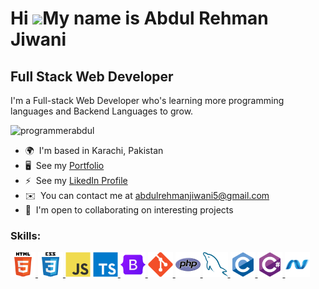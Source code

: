 Hi ![](https://user-images.githubusercontent.com/18350557/176309783-0785949b-9127-417c-8b55-ab5a4333674e.gif)My name is Abdul Rehman Jiwani
====================================================================================================================================

Full Stack Web Developer
-----------------------

I'm a Full-stack Web Developer who's learning more programming languages and Backend Languages to grow.

<p align="left"> <img src="https://komarev.com/ghpvc/?username=programmerabdul&label=Profile%20views&color=0e75b6&style=flat" alt="programmerabdul" /> </p>

* 🌍  I'm based in Karachi, Pakistan
* 🖥️  See my [Portfolio](https://github.com/ProgrammerABDUL)
* ⚡  See my [LikedIn Profile](https://www.linkedin.com/in/abdul-rehman-jiwani-9054a5230)
* ✉️  You can contact me at [abdulrehmanjiwani5@gmail.com](mailto:abdulrehmanjiwani5@gmail.com)
* 🤝  I'm open to collaborating on interesting projects

<!-- Skills Start -->
<h3 align="left">Skills:</h3>
<p align="left">
  <a href="https://www.w3.org/html/" target="_blank" rel="noreferrer"> <img src="https://raw.githubusercontent.com/devicons/devicon/master/icons/html5/html5-original-wordmark.svg" alt="HTML" width="40" height="40"/> </a>
  <a href="https://www.w3schools.com/css/" target="_blank" rel="noreferrer"> <img src="https://raw.githubusercontent.com/devicons/devicon/master/icons/css3/css3-original-wordmark.svg" alt="CSS" width="40" height="40"/> </a>
  <a href="https://developer.mozilla.org/en-US/docs/Web/JavaScript" target="_blank" rel="noreferrer"> <img src="https://raw.githubusercontent.com/devicons/devicon/master/icons/javascript/javascript-original.svg" alt="JavaScript" width="40" height="40"/></a>
  <a href="https://www.w3.org/html/" target="_blank" rel="noreferrer"> <img src="https://raw.githubusercontent.com/devicons/devicon/master/icons/typescript/typescript-original.svg" alt="HTML" width="40" height="40"/> </a>
  <a href="https://www.w3.org/html/" target="_blank" rel="noreferrer"> <img src="https://raw.githubusercontent.com/devicons/devicon/master/icons/bootstrap/bootstrap-original.svg" alt="HTML" width="40" height="40"/> </a>
  <a href="https://www.w3.org/html/" target="_blank" rel="noreferrer"> <img src="https://raw.githubusercontent.com/devicons/devicon/master/icons/git/git-original.svg" alt="HTML" width="40" height="40"/> </a>
  <a href="https://www.w3.org/html/" target="_blank" rel="noreferrer"> <img src="https://raw.githubusercontent.com/devicons/devicon/master/icons/php/php-original.svg" alt="HTML" width="40" height="40"/> </a>
  <a href="https://www.w3.org/html/" target="_blank" rel="noreferrer"> <img src="https://raw.githubusercontent.com/devicons/devicon/master/icons/mysql/mysql-original.svg" alt="HTML" width="40" height="40"/> </a>
  <a href="https://www.w3.org/html/" target="_blank" rel="noreferrer"> <img src="https://raw.githubusercontent.com/devicons/devicon/master/icons/c/c-original.svg" alt="HTML" width="40" height="40"/> </a>
  <a href="https://www.w3.org/html/" target="_blank" rel="noreferrer"> <img src="https://raw.githubusercontent.com/devicons/devicon/master/icons/csharp/csharp-original.svg" alt="HTML" width="40" height="40"/> </a>
  <a href="https://www.w3.org/html/" target="_blank" rel="noreferrer"> <img src="https://raw.githubusercontent.com/devicons/devicon/master/icons/dot-net/dot-net-original.svg" alt="HTML" width="40" height="40"/> </a>
</p>

<!-- Most Used Languages -->
<!-- 
<p>
  <img align="left" src="https://github-readme-stats.vercel.app/api/top-langs?username=programmerabdul&show_icons=true&locale=en&layout=compact" alt="programmerabdul" />
</p> -->

<!-- Stats -->
<!-- 
<p>
  &nbsp;<img align="center" src="https://github-readme-stats.vercel.app/api?username=programmerabdul&show_icons=true&locale=en" alt="programmerabdul" />
</p> -->

<!-- Streaks -->
<!-- <p>
  <img align="center" src="https://github-readme-streak-stats.herokuapp.com/?user=programmerabdul&" alt="programmerabdul" />
</p> -->
